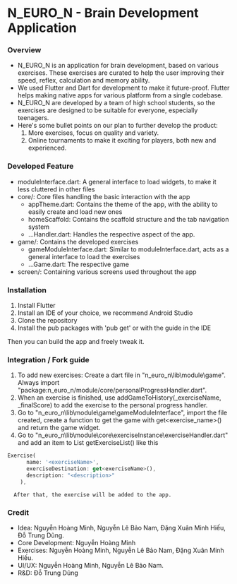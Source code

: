 # N_EURO_N - Brain Development Application

### Overview

- N_EURO_N is an application for brain development, based on various exercises. These exercises are curated to help the user improving their speed, reflex, calculation and memory ability.
- We used Flutter and Dart for development to make it future-proof. Flutter helps making native apps for various platform from a single codebase.
- N_EURO_N are developed by a team of high school students, so the exercises are designed to be suitable for everyone, especially teenagers.
- Here's some bullet points on our plan to further develop the product:
    1. More exercises, focus on quality and variety.
    2. Online tournaments to make it exciting for players, both new and experienced.

### Developed Feature

- moduleInterface.dart: A general interface to load widgets, to make it less cluttered in other files
- core/: Core files handling the basic interaction with the app
    - appTheme.dart: Contains the theme of the app, with the ability to easily create and load new ones
    - homeScaffold: Contains the scaffold structure and the tab navigation system
    - ...Handler.dart: Handles the respective aspect of the app.
- game/: Contains the developed exercises
    - gameModuleInterface.dart: Similar to moduleInterface.dart, acts as a general interface to load the exercises
    - ...Game.dart: The respective game
- screen/: Containing various screens used throughout the app

### Installation

1. Install Flutter
2. Install an IDE of your choice, we recommend Android Studio
3. Clone the repository
4. Install the pub packages with 'pub get' or with the guide in the IDE

Then you can build the app and freely tweak it.

### Integration / Fork guide

1. To add new exercises: Create a dart file in "n_euro_n\lib\module\game". Always import "package:n_euro_n/module/core/personalProgressHandler.dart".
2. When an exercise is finished, use addGameToHistory(_exerciseName, _finalScore) to add the exercise to the personal progress handler.
3. Go to "n_euro_n\lib\module\game\gameModuleInterface", import the file created, create a function to get the game with get<exercise_name>() and return the game widget.
4. Go to "n_euro_n\lib\module\core\exerciseInstance\exerciseHandler.dart" and add an item to List<Exercise> getExerciseList() like this

```dart
Exercise(
      name: '<exerciseName>',
      exerciseDestination: get<exerciseName>(),
      description: "<description>"
    ),
```

      After that, the exercise will be added to the app.

### Credit

- Idea: Nguyễn Hoàng Minh, Nguyễn Lê Bảo Nam, Đặng Xuân Minh Hiếu, Đỗ Trung Dũng.
- Core Development: Nguyễn Hoàng Minh
- Exercises: Nguyễn Hoàng Minh, Nguyễn Lê Bảo Nam, Đặng Xuân Minh Hiếu.
- UI/UX: Nguyễn Hoàng Minh, Nguyễn Lê Bảo Nam.
- R&D: Đỗ Trung Dũng
